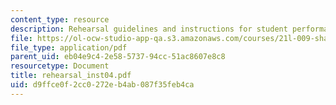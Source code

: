 ```yaml
---
content_type: resource
description: Rehearsal guidelines and instructions for student performance assignment.
file: https://ol-ocw-studio-app-qa.s3.amazonaws.com/courses/21l-009-shakespeare-spring-2004/d9ffce0f2cc0272eb4ab087f35feb4ca_rehearsal_inst04.pdf
file_type: application/pdf
parent_uid: eb04e9c4-2e58-5737-94cc-51ac8607e8c8
resourcetype: Document
title: rehearsal_inst04.pdf
uid: d9ffce0f-2cc0-272e-b4ab-087f35feb4ca
---
```


